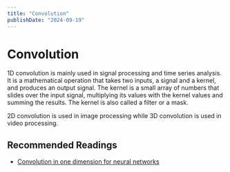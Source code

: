 ```yaml
---
title: "Convolution"
publishDate: "2024-09-19"
---
```


# Convolution

1D convolution is mainly used in signal processing and time series analysis. It is a mathematical operation that takes two inputs, a signal and a kernel, and produces an output signal. The kernel is a small array of numbers that slides over the input signal, multiplying its values with the kernel values and summing the results. The kernel is also called a filter or a mask.

2D convolution is used in image processing while 3D convolution is used in video processing.

## Recommended Readings

- [Convolution in one dimension for neural networks](https://e2eml.school/convolution_one_d.html)